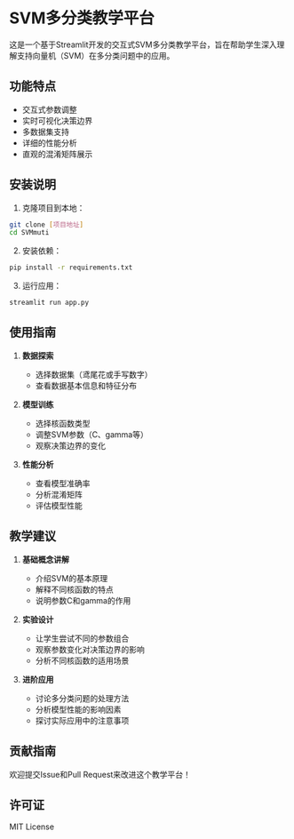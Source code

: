 # SVM多分类教学平台

这是一个基于Streamlit开发的交互式SVM多分类教学平台，旨在帮助学生深入理解支持向量机（SVM）在多分类问题中的应用。

## 功能特点

- 交互式参数调整
- 实时可视化决策边界
- 多数据集支持
- 详细的性能分析
- 直观的混淆矩阵展示

## 安装说明

1. 克隆项目到本地：
```bash
git clone [项目地址]
cd SVMmuti
```

2. 安装依赖：
```bash
pip install -r requirements.txt
```

3. 运行应用：
```bash
streamlit run app.py
```

## 使用指南

1. **数据探索**
   - 选择数据集（鸢尾花或手写数字）
   - 查看数据基本信息和特征分布

2. **模型训练**
   - 选择核函数类型
   - 调整SVM参数（C、gamma等）
   - 观察决策边界的变化

3. **性能分析**
   - 查看模型准确率
   - 分析混淆矩阵
   - 评估模型性能

## 教学建议

1. **基础概念讲解**
   - 介绍SVM的基本原理
   - 解释不同核函数的特点
   - 说明参数C和gamma的作用

2. **实验设计**
   - 让学生尝试不同的参数组合
   - 观察参数变化对决策边界的影响
   - 分析不同核函数的适用场景

3. **进阶应用**
   - 讨论多分类问题的处理方法
   - 分析模型性能的影响因素
   - 探讨实际应用中的注意事项

## 贡献指南

欢迎提交Issue和Pull Request来改进这个教学平台！

## 许可证

MIT License 